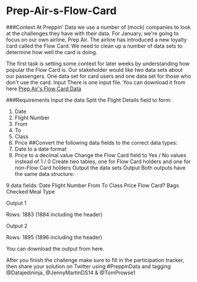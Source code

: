# Prep-Air-s-Flow-Card

###Context
At Preppin' Data we use a number of (mock) companies to look at the challenges they have with their data. For January, we're going to focus on our own airline, Prep Air. The airline has introduced a new loyalty card called the Flow Card. We need to clean up a number of data sets to determine how well the card is doing. 

The first task is setting some context for later weeks by understanding how popular the Flow Card is. Our stakeholder would like two data sets about our passengers. One data set for card users and one data set for those who don't use the card. 
Input
There is one input file. You can download it from here [Prep Air's Flow Card Data](https://drive.google.com/file/d/1STVYZvXzfGMuEq9Yq3yYOmCDCFq4iB0Z/view)



###Requirements
Input the data
Split the Flight Details field to form:
   1. Date 
   2. Flight Number
   3. From
   4. To
   5. Class
   6. Price
##Convert the following data fields to the correct data types:
 1. Date to a date format
 2. Price to a decimal value
Change the Flow Card field to Yes / No values instead of 1 / 0
Create two tables, one for Flow Card holders and one for non-Flow Card holders
Output the data sets
Output
Both outputs have the same data structure:

9 data fields:
Date
Flight Number
From
To
Class
Price
Flow Card?
Bags Checked
Meal Type

Output 1

Rows: 1883 (1884 including the header)

Output 2


Rows: 1895 (1896 including the header)

You can download the output from here.

After you finish the challenge make sure to fill in the participation tracker, then share your solution on Twitter using #PreppinData and tagging @Datajedininja, @JennyMartinDS14 & @TomProwse1
